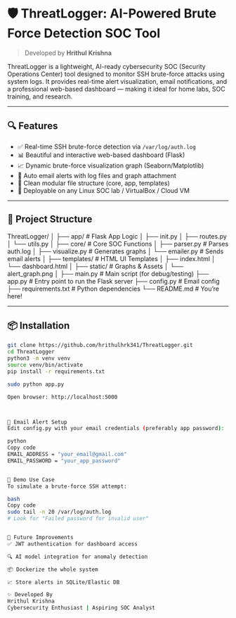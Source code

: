 # 🛡️ ThreatLogger: AI-Powered Brute Force Detection SOC Tool

> Developed by **Hrithul Krishna**

ThreatLogger is a lightweight, AI-ready cybersecurity SOC (Security Operations Center) tool designed to monitor SSH brute-force attacks using system logs. It provides real-time alert visualization, email notifications, and a professional web-based dashboard — making it ideal for home labs, SOC training, and research.

---

## 🔍 Features

- ✅ Real-time SSH brute-force detection via `/var/log/auth.log`
- 📊 Beautiful and interactive web-based dashboard (Flask)
- 📈 Dynamic brute-force visualization graph (Seaborn/Matplotlib)
- 📧 Auto email alerts with log files and graph attachment
- 📂 Clean modular file structure (core, app, templates)
- 🔐 Deployable on any Linux SOC lab / VirtualBox / Cloud VM

---

## 📁 Project Structure

ThreatLogger/
│
├── app/ # Flask App Logic
│ ├── init.py
│ ├── routes.py
│ └── utils.py
│
├── core/ # Core SOC Functions
│ ├── parser.py # Parses auth.log
│ ├── visualize.py # Generates graphs
│ └── emailer.py # Sends email alerts
│
├── templates/ # HTML UI Templates
│ ├── index.html
│ └── dashboard.html
│
├── static/ # Graphs & Assets
│ └── alert_graph.png
│
├── main.py # Main script (for debug/testing)
├── app.py # Entry point to run the Flask server
├── config.py # Email config
├── requirements.txt # Python dependencies
└── README.md # You’re here!


---

## 📦 Installation

```bash
git clone https://github.com/hrithulhrk341/ThreatLogger.git
cd ThreatLogger
python3 -m venv venv
source venv/bin/activate
pip install -r requirements.txt

sudo python app.py

Open browser: http://localhost:5000



📧 Email Alert Setup
Edit config.py with your email credentials (preferably app password):

python
Copy code
EMAIL_ADDRESS = "your_email@gmail.com"
EMAIL_PASSWORD = "your_app_password"


🧪 Demo Use Case
To simulate a brute-force SSH attempt:

bash
Copy code
sudo tail -n 20 /var/log/auth.log
# Look for "Failed password for invalid user"


🔐 Future Improvements
✅ JWT authentication for dashboard access

🔍 AI model integration for anomaly detection

📦 Dockerize the whole system

📈 Store alerts in SQLite/Elastic DB

✨ Developed By
Hrithul Krishna
Cybersecurity Enthusiast | Aspiring SOC Analyst
